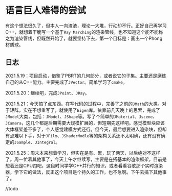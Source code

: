 # 语言巨人难得的尝试

有这个想法很久了，但本人一向渣渣，理论一大堆，行动却不行。正好自己再学习C++，就想着干脆写一个基于`Ray Marching`的渲染管线，也不知道这个能不能称之为渲染管线，但既然开始了，就要坚持下去，第一个目标是：画出一个Phong材质球。

## 日志

2021.5.19：项目启动，借鉴了PBRT的几何部分，或者说它的子集。主要还是磨练自己的从C++能力。主要完成了`JVector`。简单学习了`cmake`。

2021.5.20：继续吧，完成`JPoint`、`JRay`。

2021.5.21：今天搞了点东西。在写代码的过程中，完善了之前的`JMath`的大类。对于矩阵，实在不想重写了，就使用了`Eigen`库。依靠前几天晚上的思索，完成了`JModel`大类，包括：`JModel`、`JShape`等。写了个简单的`JMaterial`、`Jscene`、`JCamera`，这几个都是后期需要大规模扩展的，但短期先这样吧。感觉模型块应该大体框架差不多了，个人感觉建模方式还行。但今天，最后想要进入渲染块，但却有点难以下手，对于`JFilm`、`JShaderModle`等的架构关系还不太明确，还有没有确定的`JSample`、`JIntegral`。

2021.5.25：周末本来想着学习，但实在是有、累，玩了两天，以后绝对不这样了。周一忙着其他事了，今天上午才继续写，主要是在搭基本的渲染框架，目前是想着还是CPU跑吧，这段时间学学C++并行的知识，或者看看谷歌那个实时渲染器，学下它的做法，反正这个项目是个持久的工作，也不急啊。下午去搞下其他事了。

//todo